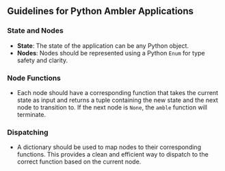 ## Guidelines for Python Ambler Applications

### State and Nodes

- **State**: The state of the application can be any Python object.
- **Nodes**: Nodes should be represented using a Python `Enum` for type safety and clarity.

### Node Functions

- Each node should have a corresponding function that takes the current state as input and returns a tuple containing the new state and the next node to transition to. If the next node is `None`, the `amble` function will terminate.

### Dispatching

- A dictionary should be used to map nodes to their corresponding functions. This provides a clean and efficient way to dispatch to the correct function based on the current node.